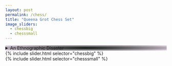 ```yaml
---
layout: post
permalink: /chess/
title: "Queena Grot Chess Set"
image_sliders:
  - chessbig
  - chesssmall
---
```

<section class="section fadeup">

<!-- <h2>{{ page.title }}</h2>
  <p>{{ page.meta }}</p> -->

  <div class="col-1-2 lift">
    <details style="background: radial-gradient(#050f06, #f3cef773);">
      <summary>An Ethnographic Disaster</summary>
      <br>Ceramic Chess Set
      <br>w/ Glass Top Table
      <br>600 x 600 x 520 cm
      <br><br>ain't nuthin
      <br>black and white
      <br>anymore
      <br>get used to it
      <br><br>Enquire to purchase
      <br>via <a href="mailto:queenagrot@gmail.com">Email</a>/<a href="https://www.instagram.com/queena_grot/" target="_blank">Instagram</a>
    </details>
    <div id="slideshow">
    {% include slider.html selector="chessbig" %}
    </div> 
  </div>

  <div class="col-1-2 lift">
    <div id="slideshow">
    {% include slider.html selector="chesssmall" %}
    </div> 
  </div>

  <!-- <div class="col-1-1">
    <img src="/assets/images/chess/IMG_8865.JPG" alt="Queena Grot Chess Set"/>
  </div> -->

</section>
